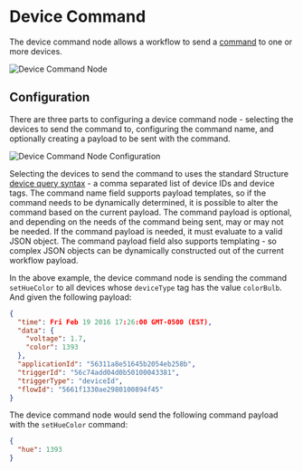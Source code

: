 # Device Command

The device command node allows a workflow to send a [command](/devices/commands/) to one or more devices.

![Device Command Node](/images/workflows/outputs/device-command-node.png "Device Command Node")

## Configuration

There are three parts to configuring a device command node - selecting the devices to send the command to, configuring the command name, and optionally creating a payload to be sent with the command.

![Device Command Node Configuration](/images/workflows/outputs/device-command-node-config.png "Device Command Node Configuration")

Selecting the devices to send the command to uses the standard Structure [device query syntax](/devices/device-queries/) - a comma separated list of device IDs and device tags.  The command name field supports payload templates, so if the command needs to be dynamically determined, it is possible to alter the command based on the current payload.  The command payload is optional, and depending on the needs of the command being sent, may or may not be needed.  If the command payload is needed, it must evaluate to a valid JSON object.  The command payload field also supports templating - so complex JSON objects can be dynamically constructed out of the current workflow payload.

In the above example, the device command node is sending the command `setHueColor` to all devices whose `deviceType` tag has the value `colorBulb`.  And given the following payload:

```JSON
{
  "time": Fri Feb 19 2016 17:26:00 GMT-0500 (EST),
  "data": {
    "voltage": 1.7,
    "color": 1393
  },
  "applicationId": "56311a8e51645b2054eb258b",
  "triggerId": "56c74add04d0b50100043381",
  "triggerType": "deviceId",
  "flowId": "5661f1330ae2980100894f45"
}
```

The device command node would send the following command payload with the `setHueColor` command:

```JSON
{
  "hue": 1393
}
```
